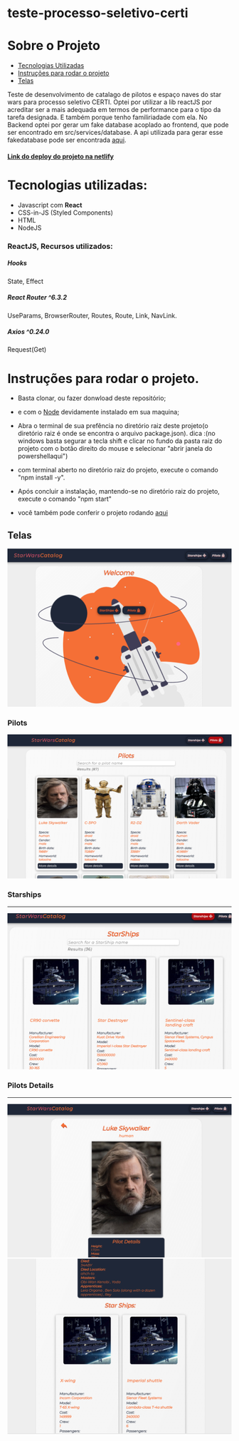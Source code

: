 # teste-processo-seletivo-certi
# Sobre o Projeto


- [Tecnologias Utilizadas](#tecnologias-utilizadas)
- [Instruções para rodar o projeto](#instruções-para-rodar-o-projeto)
- [Telas](#telas)

Teste de desenvolvimento de catalago de pilotos e espaço naves do star wars para processo seletivo CERTI.
Optei por utilizar a lib reactJS por acreditar ser a mais adequada em termos de performance para o tipo da tarefa designada. E também porque tenho familiriadade com ela.
No Backend optei por gerar um fake database acoplado ao frontend, que pode ser encontrado em src/services/database. A api utilizada para gerar esse fakedatabase pode ser encontrada [aqui](https://github.com/Lmsilvano/teste-processoseletivo-certi-backend).



#### [Link do deploy do projeto na netlify](https://starwarscatalog-certi.netlify.app)

# Tecnologias utilizadas:
* Javascript com **React**
* CSS-in-JS (Styled Components)
* HTML
* NodeJS
### ReactJS, Recursos utilizados:
##### Hooks
State, Effect
##### React Router ^6.3.2
UseParams, BrowserRouter, Routes, Route, Link, NavLink.
##### Axios ^0.24.0
Request(Get)

# Instruções para rodar o projeto.
- Basta clonar, ou fazer donwload deste repositório;
 
- e com o [Node](https://nodejs.org/en/) devidamente instalado em sua maquina;
 
- Abra o terminal de sua prefência no diretório raiz deste projeto(o diretório raiz é onde se encontra o arquivo package.json). 
dica :(no windows basta segurar a tecla shift e clicar no fundo da pasta raiz do projeto com o botão direito do mouse e selecionar "abrir janela do powershellaqui") 

- com terminal aberto no diretório raiz do projeto, execute o comando "npm install -y".

- Após concluir a instalação, mantendo-se no diretório raiz do projeto, execute o comando "npm start"
- você também pode conferir o projeto rodando [aqui](https://starwarscatalog-certi.netlify.app)

## Telas

![Home](screens/home.png?raw=true)

### Pilots
![Pilots](screens/pilots.png)
### Starships
---
![Starships](screens/starships.png?raw=true)
### Pilots Details
---
![Pilots Details](screens/pilotsdetail1.png?raw=true)
![Pilots Details 2](screens/pilotsdetail2.png?raw=true)
